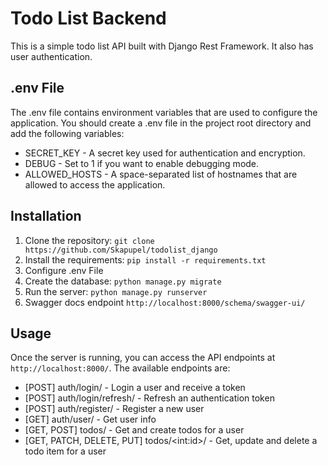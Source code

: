 ﻿# Todo List Backend

This is a simple todo list API built with Django Rest Framework. It also has user authentication.

## .env File
The .env file contains environment variables that are used to configure the application. You should create a .env file in the project root directory and add the following variables:

* SECRET_KEY - A secret key used for authentication and encryption.
* DEBUG - Set to 1 if you want to enable debugging mode.
* ALLOWED_HOSTS - A space-separated list of hostnames that are allowed to access the application.

## Installation
1. Clone the repository: `git clone https://github.com/Skapupel/todolist_django`
2. Install the requirements: `pip install -r requirements.txt`
3. Configure .env File
4. Create the database: `python manage.py migrate`
5. Run the server: `python manage.py runserver`
6. Swagger docs endpoint `http://localhost:8000/schema/swagger-ui/`

## Usage
Once the server is running, you can access the API endpoints at `http://localhost:8000/`. The available endpoints are:

* [POST] auth/login/ - Login a user and receive a token
* [POST] auth/login/refresh/ - Refresh an authentication token
* [POST] auth/register/ - Register a new user
* [GET] auth/user/ - Get user info
* [GET, POST] todos/ - Get and create todos for a user
* [GET, PATCH, DELETE, PUT] todos/\<int:id\>/ - Get, update and delete a todo item for a user
